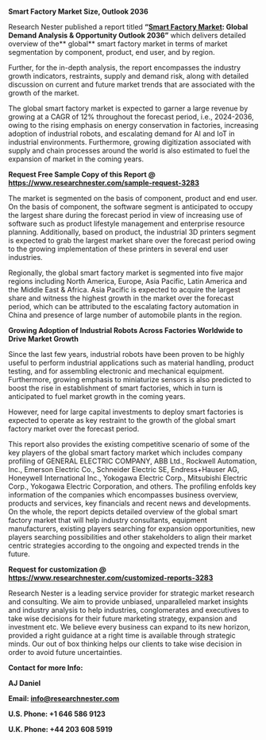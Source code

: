 ﻿<a name="_hlk76734427"></a>**Smart Factory Market Size, Outlook 2036**

Research Nester published a report titled **“[Smart Factory Market](https://www.researchnester.com/reports/smart-factory-market/3283): Global Demand Analysis & Opportunity Outlook 2036”** which delivers detailed overview of the** global** smart factory market in terms of market segmentation by component, product, end user, and by region.

Further, for the in-depth analysis, the report encompasses the industry growth indicators, restraints, supply and demand risk, along with detailed discussion on current and future market trends that are associated with the growth of the market.

The global smart factory market is expected to garner a large revenue by growing at a CAGR of 12% throughout the forecast period, i.e., 2024-2036, owing to the rising emphasis on energy conservation in factories, increasing adoption of industrial robots, and escalating demand for AI and IoT in industrial environments. Furthermore, growing digitization associated with supply and chain processes around the world is also estimated to fuel the expansion of market in the coming years.

**Request Free Sample Copy of this Report @ <https://www.researchnester.com/sample-request-3283>** 

The market is segmented on the basis of component, product and end user. On the basis of component, the software segment is anticipated to occupy the largest share during the forecast period in view of increasing use of software such as product lifestyle management and enterprise resource planning. Additionally, based on product, the industrial 3D printers segment is expected to grab the largest market share over the forecast period owing to the growing implementation of these printers in several end user industries.

Regionally, the global smart factory market is segmented into five major regions including North America, Europe, Asia Pacific, Latin America and the Middle East & Africa. Asia Pacific is expected to acquire the largest share and witness the highest growth in the market over the forecast period, which can be attributed to the escalating factory automation in China and presence of large number of automobile plants in the region.

**Growing Adoption of Industrial Robots Across Factories Worldwide to Drive Market Growth** 

Since the last few years, industrial robots have been proven to be highly useful to perform industrial applications such as material handling, product testing, and for assembling electronic and mechanical equipment. Furthermore, growing emphasis to miniaturize sensors is also predicted to boost the rise in establishment of smart factories, which in turn is anticipated to fuel market growth in the coming years. 

However, need for large capital investments to deploy smart factories is expected to operate as key restraint to the growth of the global smart factory market over the forecast period.

This report also provides the existing competitive scenario of some of the key players of the global smart factory market which includes company profiling of GENERAL ELECTRIC COMPANY, ABB Ltd., Rockwell Automation, Inc., Emerson Electric Co., Schneider Electric SE, Endress+Hauser AG, Honeywell International Inc., Yokogawa Electric Corp., Mitsubishi Electric Corp., Yokogawa Electric Corporation, and others. The profiling enfolds key information of the companies which encompasses business overview, products and services, key financials and recent news and developments. On the whole, the report depicts detailed overview of the global smart factory market that will help industry consultants, equipment manufacturers, existing players searching for expansion opportunities, new players searching possibilities and other stakeholders to align their market centric strategies according to the ongoing and expected trends in the future.      

**Request for customization @ <https://www.researchnester.com/customized-reports-3283>**   

Research Nester is a leading service provider for strategic market research and consulting. We aim to provide unbiased, unparalleled market insights and industry analysis to help industries, conglomerates and executives to take wise decisions for their future marketing strategy, expansion and investment etc. We believe every business can expand to its new horizon, provided a right guidance at a right time is available through strategic minds. Our out of box thinking helps our clients to take wise decision in order to avoid future uncertainties.

**Contact for more Info:**

**AJ Daniel**

**Email: info@researchnester.com**

**U.S. Phone: +1 646 586 9123** 

**U.K. Phone: +44 203 608 5919**
